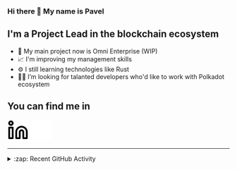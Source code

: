 ### Hi there 👋 My name is Pavel

## I'm a Project Lead in the blockchain ecosystem 

- 🚀 My main project now is Omni Enterprise (WIP)
- 📈 I'm improving my management skills
- ⚙️ I still learning technologies like Rust
- 🧑‍💻 I’m looking for talanted developers who'd like to work with Polkadot ecosystem

## You can find me in
[![website](./img/linkedin-light.svg)](https://www.linkedin.com/in/golovkinpl/)
[![website](./img/linkedin-dark.svg)](https://www.linkedin.com/in/golovkinpl/)

---

<details>
  <summary>:zap: Recent GitHub Activity</summary>
  
<!--START_SECTION:activity-->
1. ❗ Opened issue [#3037](https://github.com/novasamatech/nova-spektr/issues/3037) in [novasamatech/nova-spektr](https://github.com/novasamatech/nova-spektr)
2. ❗ Opened issue [#3031](https://github.com/novasamatech/nova-spektr/issues/3031) in [novasamatech/nova-spektr](https://github.com/novasamatech/nova-spektr)
3. ❗ Opened issue [#3030](https://github.com/novasamatech/nova-spektr/issues/3030) in [novasamatech/nova-spektr](https://github.com/novasamatech/nova-spektr)
4. ❗ Opened issue [#3028](https://github.com/novasamatech/nova-spektr/issues/3028) in [novasamatech/nova-spektr](https://github.com/novasamatech/nova-spektr)
5. 🎉 Merged PR [#1133](https://github.com/novasamatech/metadata-portal/pull/1133) in [novasamatech/metadata-portal](https://github.com/novasamatech/metadata-portal)
<!--END_SECTION:activity-->

</details>
